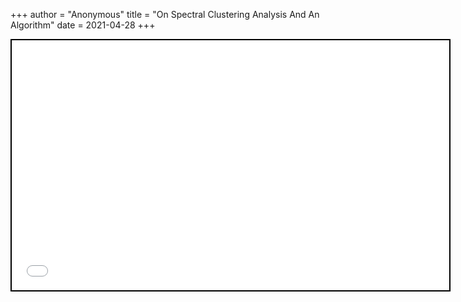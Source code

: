 +++
 author = "Anonymous"
 title = "On Spectral Clustering Analysis And An Algorithm"
 date = 2021-04-28
+++


 
 <iframe seamless src="/obsidian_port/nodes/On_Spectral_Clustering_Analysis_And_An_Algorithm.html" style="width:700px; height:400px; border: 2px solid black"></iframe>